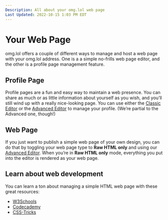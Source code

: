 ```yaml
---
Description: All about your omg.lol web page  
Last Updated: 2022-10-15 1:03 PM EDT
---
```


# Your Web Page

omg.lol offers a couple of different ways to manage and host a web page with your omg.lol address. One is a a simple no-frills web page editor, and the other is a profile page management feature.

## Profile Page

Profile pages are a fun and easy way to maintain a web presence. You can share as much or as little information about yourself as you wish, and you’ll still wind up with a really nice-looking page. You can use either the [Classic Editor](/info/classic-editor) or the [Advanced Editor](/info/advanced-editor) to manage your profile. (We’re partial to the Advanced one, though!)

## Web Page

If you just want to publish a simple web page of your own design, you can do that by toggling your web page type to **Raw HTML only** and using our [Advanced Editor](/info/advanced-editor). When you’re in **Raw HTML only** mode, everything you put into the editor is rendered as your web page.

## Learn about web development

You can learn a ton about managing a simple HTML web page with these great resources:

* [W3Schools](https://www.w3schools.com)
* [Codecademy](https://www.codecademy.com/catalog/language/html-css)
* [CSS-Tricks](https://css-tricks.com)

